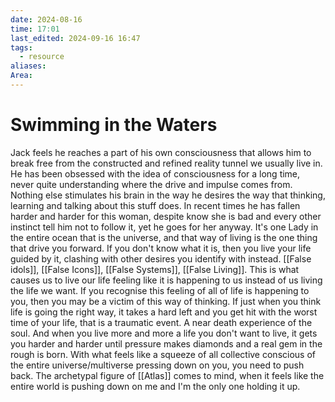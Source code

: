 ```yaml
---
date: 2024-08-16
time: 17:01
last_edited: 2024-09-16 16:47
tags:
  - resource
aliases: 
Area: 
---
```

# Swimming in the Waters
Jack feels he reaches a part of his own consciousness that allows him to break free from the constructed and refined reality tunnel we usually live in. He has been obsessed with the idea of consciousness for a long time, never quite understanding where the drive and impulse comes from. Nothing else stimulates his brain in the way he desires the way that thinking, learning and talking about this stuff does. In recent times he has fallen harder and harder for this woman, despite know she is bad and every other instinct tell him not to follow it, yet he goes for her anyway.
It's one Lady in the entire ocean that is the universe, and that way of living is the one thing that drive you forward. If you don't know what it is, then you live your life guided by it, clashing with other desires you identify with instead. [[False idols]], [[False Icons]], [[False Systems]], [[False Living]]. This is what causes us to live our life feeling like it is happening to us instead of us living the life we want. If you recognise this feeling of all of life is happening to you, then you may be a victim of this way of thinking. If just when you think life is going the right way, it takes a hard left and you get hit with the worst time of your life, that is a traumatic event. A near death experience of the soul. And when you live more and more a life you don't want to live, it gets you harder and harder until pressure makes diamonds and a real gem in the rough is born. With what feels like a squeeze of all collective conscious of the entire universe/multiverse pressing down on you, you need to push back.
The archetypal figure of [[Atlas]] comes to mind, when it feels like the entire world is pushing down on me and I'm the only one holding it up.
